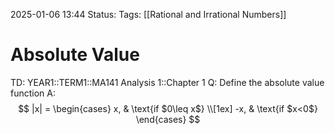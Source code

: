 2025-01-06 13:44
Status: 
Tags: [[Rational and Irrational Numbers]]
# Absolute Value

TD: YEAR1::TERM1::MA141 Analysis 1::Chapter 1
Q: Define the absolute value function
A: $$
|x| =
\begin{cases}
x,  & \text{if $0\leq x$} \\[1ex]
-x, & \text{if $x<0$}
\end{cases}
$$
<!--ID: 1736172189568-->

